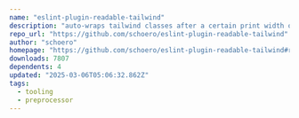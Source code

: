 ```yaml
---
name: "eslint-plugin-readable-tailwind"
description: "auto-wraps tailwind classes after a certain print width or class count into multiple lines to improve readability."
repo_url: "https://github.com/schoero/eslint-plugin-readable-tailwind"
author: "schoero"
homepage: "https://github.com/schoero/eslint-plugin-readable-tailwind#readme"
downloads: 7807
dependents: 4
updated: "2025-03-06T05:06:32.862Z"
tags: 
  - tooling
  - preprocessor
---
```

